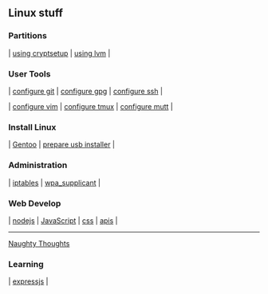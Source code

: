 
<h2> Linux stuff</h2>

<h3> Partitions </h3>

| [using cryptsetup](./linux/cryptsetup.md) |  [using lvm](./linux/lvm.md) | 

<h3> User Tools </h3>

| [configure git](./linux/git.md) | [configure gpg](./linux/gpg.md) | [configure ssh](./linux/ssh.md) | 

| [configure vim](./linux/vim.md) | [configure tmux](./linux/tmux.md) | [configure mutt](./linux/mutt.md) | 

<h3> Install Linux </h3>

| [Gentoo](./distros/gentoo.md) | [prepare usb installer](./linux/usbStick.md) |

<h3> Administration </h3>

| [iptables](./linux/iptables.md) | [wpa_supplicant](./linux/wpa_supplicant.md) | 

<h3> Web Develop </h3>

| [nodejs](./web/nodejs.md) | [JavaScript](.//web/javascript.md) |  [css](./web/css.md) | [apis](./web/apis.md) | 


---

[Naughty Thoughts](./github/thoughts.md)

<h3> Learning </h3>

| [expressjs](./web/express.md) | 
